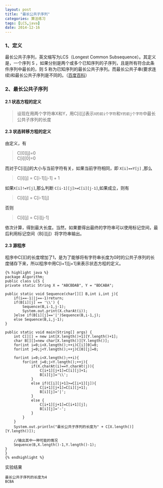```yaml
---
layout: post
title: "最长公共子序列"
categories: 算法练习
tags: [LCS,java]
date: 2014-12-16
---
```


### 1、定义

最长公共子序列，英文缩写为LCS（Longest Common Subsequence）。其定义是，一个序列 S ，如果分别是两个或多个已知序列的子序列，且是所有符合此条件序列中最长的，则 S 称为已知序列的最长公共子序列。而最长公共子串(要求连续)和最长公共子序列是不同的。（[百度百科](http://baike.baidu.com/view/2020307.htm)）

<!-- more -->

### 2、最长公共子序列

#### 2.1 状态方程的定义

> 设现在用两个字符串X和Y，用C[i][j]表示`X的前i个字符`和`Y的前j个字符`中最长公共子序列的长度

#### 2.3 状态转移方程的定义

由定义，有

> C[0][j]=0  
> C[i][0]=0

而对于C[i][j]的大小与当前字符有关，如果当前字符相同，即 `X[i]==Y[j]` ,那么

> C[i][j] = C[i-1][j-1] + 1

如果`X[i]!=Y[j]`,那么判断 `C[i-1][j]>=C[i][j-1]`,如果成立，则有

> C[i][j] = C[i-1][j]

否则

> C[i][j] = C[i][j-1]

依次计算，得到最大长度。当然，如果要得出最终的字符串可以使用标记空间，最后利用标记空间（B[i][j]）将字符串输出。

#### 2.3 源程序

程序中C[][]的长度增加了1，是为了能够将有字符串长度为0时的公共子序列的长度储存下来，所以程序中用C[i+1][j+1]来表示状态方程的定义。

	{% highlight java %}
	package Algorithm;
	public class LCS {
    private static String X = "ABCBDAB", Y = "BDCABA";

    public static void Sequence(char[][] B,int i,int j){
        if(i==-1||j==-1)return;
        if(B[i][j] == '\\') {
            Sequence(B,i-1,j-1);
            System.out.print(X.charAt(i));
        }else if(B[i][j]=='|')Sequence(B,i-1,j);
        else Sequence(B,i,j-1);
    }

    public static void main(String[] args) {
        int C[][] = new int[X.length()+1][Y.length()+1];
        char B[][]=new char[X.length()][Y.length()];
        for(int i=0;i<X.length();++i)C[i][0]=0;
        for(int j=0;j<Y.length();++j)C[0][j]=0;
        
        for(int i=0;i<X.length();++i){
            for(int j=0;j<Y.length();++j){
                if(X.charAt(i)==Y.charAt(j)){
                    C[i+1][j+1]=C[i][j]+1;
                    B[i][j]='\\';
                }
                else if(C[i][j+1]>=C[i+1][j]){
                    C[i+1][j+1]=C[i][j+1];
                    B[i][j]='|';
                }
                else {
                    C[i+1][j+1]=C[i+1][j];
                    B[i][j]='-';
                }
            }
        }
        System.out.println("最长公共子序列的长度为" + C[X.length()][Y.length()]);
        
        //输出其中一种可能的情况
        Sequence(B,X.length()-1,Y.length()-1);
    }
	}
	{% endhighlight %}

实验结果

	最长公共子序列的长度为4
	BCBA

